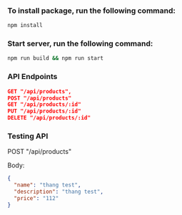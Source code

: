 ### To install package, run the following command:

```bash
npm install
```

### Start server, run the following command:

```bash
npm run build && npm run start
```

### API Endpoints
```json
GET "/api/products", 
POST "/api/products"
GET "/api/products/:id"
PUT "/api/products/:id"
DELETE "/api/products/:id"
```
### Testing API
POST "/api/products"

Body: 
```json
{
  "name": "thang test",
  "description": "thang test",
  "price": "112"
}
```